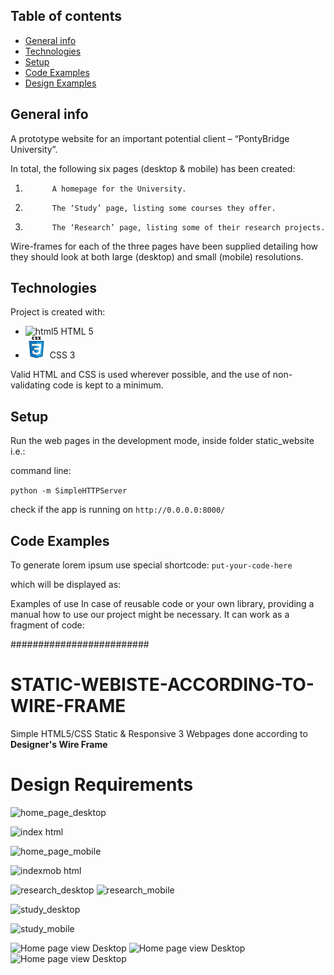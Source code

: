 ## Table of contents
* [General info](#general-info)
* [Technologies](#technologies)
* [Setup](#setup)
* [Code Examples](#Code-Examples)
* [Design Examples](#Design-Requirements)

## General info

A prototype website for an important potential client – “PontyBridge University”. 

In total, the following six pages (desktop & mobile) has been created:
 
1.           A homepage for the University.
2.           The ‘Study’ page, listing some courses they offer.
3.           The ‘Research’ page, listing some of their research projects.

Wire-frames for each of the three pages have been supplied detailing how they should look at both large (desktop) and small (mobile) resolutions.

## Technologies
Project is created with:
</br>
* <img src="https://devicons.github.io/devicon/devicon.git/icons/html5/html5-original-wordmark.svg" alt="html5" width="35" height="35"/> HTML 5
* <img src="https://raw.githubusercontent.com/devicons/devicon/master/icons/css3/css3-original-wordmark.svg" alt="css3" width="35" height="35"/> CSS 3


Valid HTML and CSS is used wherever possible, and the use of non-validating code is kept to a minimum.

## Setup

Run the web pages in the development mode, inside folder static_website i.e.:

command line:

`python -m SimpleHTTPServer`

check if the app is running on `http://0.0.0.0:8000/`


## Code Examples
To generate lorem ipsum use special shortcode: `put-your-code-here`

which will be displayed as:

<p>Examples of use In case of reusable code or your own library, providing a manual how to use our project might be necessary. It can work as a fragment of code: </p>

#########################
# STATIC-WEBISTE-ACCORDING-TO-WIRE-FRAME
Simple HTML5/CSS Static & Responsive 3 Webpages done according to <b>Designer's Wire Frame</b>

# Design Requirements

![home_page_desktop](https://user-images.githubusercontent.com/47834415/96943570-785c4c80-14d0-11eb-8c00-217a854591d4.png)

![index html](https://user-images.githubusercontent.com/47834415/96943849-2e279b00-14d1-11eb-8fb0-2e808968734e.png)

![home_page_mobile](https://user-images.githubusercontent.com/47834415/96943988-94142280-14d1-11eb-9d2d-b4e7eb41a3b8.png)

![indexmob html](https://user-images.githubusercontent.com/47834415/96944021-a5f5c580-14d1-11eb-8b2b-97f7f9e115df.png)

![research_desktop](https://user-images.githubusercontent.com/47834415/96944050-b6a63b80-14d1-11eb-8849-db508a33b8e1.png)
![research_mobile](https://user-images.githubusercontent.com/47834415/96944065-c32a9400-14d1-11eb-8953-7e3d7586d8b9.png)

![study_desktop](https://user-images.githubusercontent.com/47834415/96944081-ccb3fc00-14d1-11eb-88f8-835bd0256abc.png)

![study_mobile](https://user-images.githubusercontent.com/47834415/96944100-d63d6400-14d1-11eb-96b0-0b4458e89802.png)



<img src="https://i.imgur.com/TlpBLnG.png" alt="Home page view Desktop" width="300" heigh="300"/>

<img src="https://i.imgur.com/iQmTSbm.png" alt="Home page view Desktop" width="400" heigh="100"/>

<img src="https://i.imgur.com/KBj5R4Y.png" alt="Home page view Desktop" width="300" heigh="300"/>


